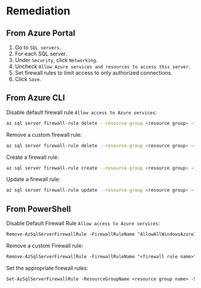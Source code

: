 # Remediation

## From Azure Portal

1. Go to `SQL servers`.
2. For each SQL server.
3. Under `Security`, click `Networking`.
4. Uncheck `Allow Azure services and resources to access this server`.
5. Set firewall rules to limit access to only authorized connections.
6. Click `Save`.

## From Azure CLI

Disable default firewall rule `Allow access to Azure services`:

```sh
az sql server firewall-rule delete --resource-group <resource group> --server <sql server name> --name "AllowAllWindowsAzureIps"
```

Remove a custom firewall rule:

```sh
az sql server firewall-rule delete --resource-group <resource group> --server <sql server name> --name <firewall rule name>
```

Create a firewall rule:

```sh
az sql server firewall-rule create --resource-group <resource group> --server <sql server name> --name <firewall rule name> --start-ip-address "<IP Address other than 0.0.0.0>" --end-ip-address "<IP Address other than 0.0.0.0 or 255.255.255.255>"
```

Update a firewall rule:

```sh
az sql server firewall-rule update --resource-group <resource group> --server <sql server name> --name <firewall rule name> --start-ip-address "<IP Address other than 0.0.0.0>" --end-ip-address "<IP Address other than 0.0.0.0 or 255.255.255.255>"
```

## From PowerShell

Disable Default Firewall Rule `Allow access to Azure services`:

```ps
Remove-AzSqlServerFirewallRule -FirewallRuleName "AllowAllWindowsAzureIps" -ResourceGroupName <resource group name> -ServerName <server name>
```

Remove a custom Firewall rule:

```ps
Remove-AzSqlServerFirewallRule -FirewallRuleName "<firewall rule name>" -ResourceGroupName <resource group name> -ServerName <server name>
```

Set the appropriate firewall rules:

```ps
Set-AzSqlServerFirewallRule -ResourceGroupName <resource group name> -ServerName <server name> -FirewallRuleName "<firewall rule name>" -StartIpAddress "<IP Address other than 0.0.0.0>" -EndIpAddress "<IP Address other than 0.0.0.0 or 255.255.255.255>"
```

